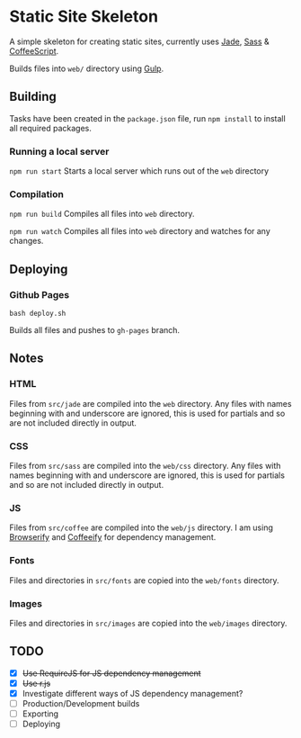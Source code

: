 # Static Site Skeleton

A simple skeleton for creating static sites, currently uses [Jade](http://jade-lang.com/), [Sass](http://sass-lang.com/) & [CoffeeScript](http://coffeescript.org/).

Builds files into `web/` directory using [Gulp](http://gulpjs.com/).

## Building

Tasks have been created in the `package.json` file, run `npm install` to install all required packages.

### Running a local server

`npm run start`
Starts a local server which runs out of the `web` directory

### Compilation
`npm run build`
Compiles all files into `web` directory.

`npm run watch`
Compiles all files into `web` directory and watches for any changes.

## Deploying

### Github Pages

```shell
bash deploy.sh
```
Builds all files and pushes to `gh-pages` branch.

## Notes

### HTML
Files from `src/jade` are compiled into the `web` directory.
Any files with names beginning with and underscore are ignored, this is used for partials and so are not included directly in output.

### CSS
Files from `src/sass` are compiled into the `web/css` directory.
Any files with names beginning with and underscore are ignored, this is used for partials and so are not included directly in output.

### JS
Files from `src/coffee` are compiled into the `web/js` directory.
I am using [Browserify](http://browserify.org/) and [Coffeeify](https://github.com/jnordberg/coffeeify) for dependency management.

### Fonts
Files and directories in `src/fonts` are copied into the `web/fonts` directory.

### Images
Files and directories in `src/images` are copied into the `web/images` directory.

## TODO

- [x] ~~Use RequireJS for JS dependency management~~
- [x] ~~Use r.js~~
- [x] Investigate different ways of JS dependency management?
- [ ] Production/Development builds
- [ ] Exporting
- [ ] Deploying
